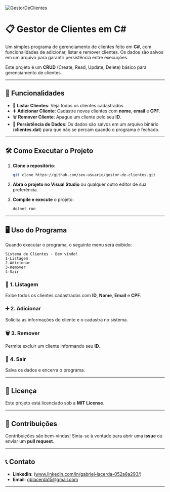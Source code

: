 ![GestorDeClientes](https://github.com/user-attachments/assets/8872f899-ba1f-4194-b28d-7d38abd4e398)
# 📋 Gestor de Clientes em C#

Um simples programa de gerenciamento de clientes feito em **C#**, com funcionalidades de adicionar, listar e remover clientes. Os dados são salvos em um arquivo para garantir persistência entre execuções. 

Este projeto é um **CRUD** (Create, Read, Update, Delete) básico para gerenciamento de clientes.

---

## 🚀 **Funcionalidades**

- 📄 **Listar Clientes**: Veja todos os clientes cadastrados.
- ➕ **Adicionar Cliente**: Cadastre novos clientes com **nome**, **email** e **CPF**.
- 🗑️ **Remover Cliente**: Apague um cliente pelo seu **ID**.
- 💾 **Persistência de Dados**: Os dados são salvos em um arquivo binário (**clientes.dat**) para que não se percam quando o programa é fechado.

---

## 🛠️ **Como Executar o Projeto**

1. **Clone o repositório**:

   ```bash
   git clone https://github.com/seu-usuario/gestor-de-clientes.git
   ```

2. **Abra o projeto no Visual Studio** ou qualquer outro editor de sua preferência.

3. **Compile e execute** o projeto:

   ```bash
   dotnet run
   ```

---

## 🖥️ **Uso do Programa**

Quando executar o programa, o seguinte menu será exibido:

```plaintext
Sistema de Clientes - Bem vindo!
1-Listagem
2-Adicionar
3-Remover
4-Sair
```

### 📄 **1. Listagem**

Exibe todos os clientes cadastrados com **ID**, **Nome**, **Email** e **CPF**.

### ➕ **2. Adicionar**

Solicita as informações do cliente e o cadastra no sistema.

### 🗑️ **3. Remover**

Permite excluir um cliente informando seu **ID**.

### 🚪 **4. Sair**

Salva os dados e encerra o programa.

---


## 📜 **Licença**

Este projeto está licenciado sob a **MIT License**.

---

## 🤝 **Contribuições**

Contribuições são bem-vindas! Sinta-se à vontade para abrir uma **issue** ou enviar um **pull request**. 

---

## 📞 **Contato**

- **LinkedIn**: (www.linkedin.com/in/gabriel-lacerda-052a8a293/)
- **Email**: gblacerda15@gmail.com

---
